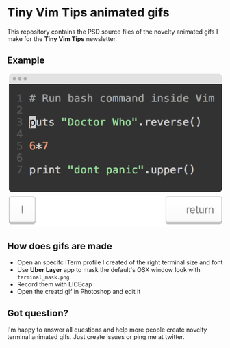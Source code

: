 # Tiny Vim Tips animated gifs

This repository contains the PSD source files of the novelty animated gifs I make for the **Tiny Vim Tips** newsletter.

## Example
![Animated Git example of a Vim Lesson](run-bash-command.gif)

## How does gifs are made
* Open an specifc iTerm profile I created of the right terminal size and font
* Use **Uber Layer** app to mask the default's OSX window look with `terminal_mask.png`
* Record them with LICEcap
* Open the creatd gif in Photoshop and edit it

## Got question?
I'm happy to answer all questions and help more people create novelty terminal animated gifs. Just create issues or ping me at twitter.

